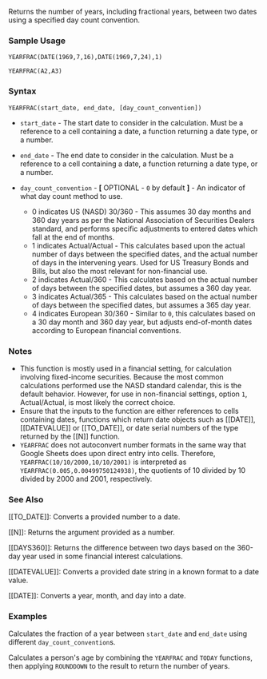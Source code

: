 Returns the number of years, including fractional years, between two dates using a specified day count convention.

### Sample Usage

`YEARFRAC(DATE(1969,7,16),DATE(1969,7,24),1)`

`YEARFRAC(A2,A3)`

### Syntax

`YEARFRAC(start_date, end_date, [day_count_convention])`

* `start_date` - The start date to consider in the calculation. Must be a reference to a cell containing a date, a function returning a date type, or a number.
* `end_date` - The end date to consider in the calculation. Must be a reference to a cell containing a date, a function returning a date type, or a number.
* `day_count_convention` - **[** OPTIONAL - `0` by default **]** - An indicator of what day count method to use.

  + 0 indicates US (NASD) 30/360 - This assumes 30 day months and 360 day years as per the National Association of Securities Dealers standard, and performs specific adjustments to entered dates which fall at the end of months.
  + 1 indicates Actual/Actual - This calculates based upon the actual number of days between the specified dates, and the actual number of days in the intervening years. Used for US Treasury Bonds and Bills, but also the most relevant for non-financial use.
  + 2 indicates Actual/360 - This calculates based on the actual number of days between the specified dates, but assumes a 360 day year.
  + 3 indicates Actual/365 - This calculates based on the actual number of days between the specified dates, but assumes a 365 day year.
  + 4 indicates European 30/360 - Similar to `0`, this calculates based on a 30 day month and 360 day year, but adjusts end-of-month dates according to European financial conventions.

### Notes

* This function is mostly used in a financial setting, for calculation involving fixed-income securities. Because the most common calculations performed use the NASD standard calendar, this is the default behavior. However, for use in non-financial settings, option `1`, Actual/Actual, is most likely the correct choice.
* Ensure that the inputs to the function are either references to cells containing dates, functions which return date objects such as [[DATE]], [[DATEVALUE]] or [[TO_DATE]], or date serial numbers of the type returned by the [[N]] function.
* `YEARFRAC` does not autoconvert number formats in the same way that Google Sheets does upon direct entry into cells. Therefore, `YEARFRAC(10/10/2000,10/10/2001)` is interpreted as `YEARFRAC(0.005,0.00499750124938)`, the quotients of 10 divided by 10 divided by 2000 and 2001, respectively.

### See Also

[[TO_DATE]]: Converts a provided number to a date.

[[N]]: Returns the argument provided as a number.

[[DAYS360]]: Returns the difference between two days based on the 360-day year used in some financial interest calculations.

[[DATEVALUE]]: Converts a provided date string in a known format to a date value.

[[DATE]]: Converts a year, month, and day into a date.

### Examples

Calculates the fraction of a year between `start_date` and `end_date` using different `day_count_convention`s.

Calculates a person's age by combining the `YEARFRAC` and `TODAY` functions, then applying `ROUNDDOWN` to the result to return the number of years.